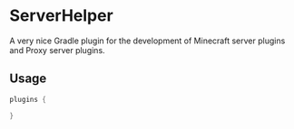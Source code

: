 # ServerHelper

A very nice Gradle plugin for the development of Minecraft server plugins and Proxy server plugins.

## Usage

```kts
plugins {

}
```